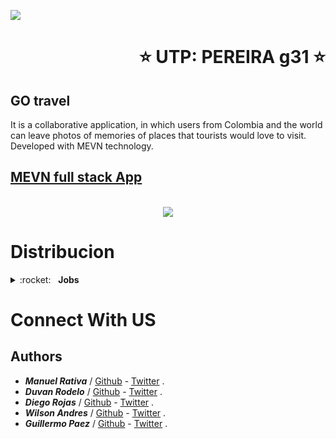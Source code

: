 ![](https://misiontic2022.mintic.gov.co/mtv2/assets/assets/images/logo-mision.png)
<h1 align="right"> ⭐️ UTP: PEREIRA g31 ⭐️ </h1>

## GO travel
<p>It is a collaborative application, in which users from Colombia and the world can leave photos of memories of places that tourists would love to visit.
Developed with MEVN technology.</p>

## <a href="https://floating-sea-97161.herokuapp.com/" target="_blank" rel="noopener noreferrer"> MEVN full stack App </a>
</br>
<div align="center">
    <img src="https://ih0.redbubble.net/image.671768719.0753/flat,550x550,075,f.u6.jpg"/>
</div>

# Distribucion
<details>
  <summary>:rocket:&nbsp;&nbsp;&nbsp;<b>Jobs</b></summary>
  
## HEADER (Duvan Rodelo)

- carrousel de imagenes
- barra de navegacion
- texto inicial

## SECCION SERVICIOS Guillermo Paez

- menu navegacion mapa colombia
- tarjetas (imagenes, descripcion, streaming)

## SECCION NOTICIAS Diego Rojas

- tarjetas (noticias recientes por region)
- imagen miniatura
- titulo de la noticia
- descripcion breve
- boton que redirija a la noticia
- malla 3x2 botones

## SECCION EQUIPO Wilson Andres

- tarjetas (informacion de cada integrante del equipo, enlace github)
- Nombre
- rol
- correo
- enlace al github

## SECCION FOOTER Manuel Rativa

- Año
- Descripcion de la pagina
</details>

# Connect With US
<h2> Authors</h2>

 -  ***Manuel Rativa*** / [Github](#) - [Twitter](#) .
 - ***Duvan Rodelo*** / [Github](https://github.com/Rode1o) - [Twitter](https://twitter.com/duvanrode1o) .
 - ***Diego Rojas*** / [Github](#) - [Twitter](#) .
 - ***Wilson Andres*** / [Github](#) - [Twitter](#) .
 - ***Guillermo Paez*** / [Github](#) - [Twitter](#) .
<br>
